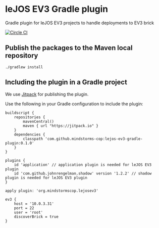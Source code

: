 # leJOS EV3 Gradle plugin

Gradle plugin for leJOS EV3 projects to handle deployments to EV3 brick

[![Circle CI](https://circleci.com/gh/mindstorms-cop/lejos-ev3-gradle-plugin/tree/master.svg?style=shield)](https://circleci.com/gh/mindstorms-cop/lejos-ev3-gradle-plugin/tree/master)

## Publish the packages to the Maven local repository 

```shell
./gradlew install
```

## Including the plugin in a Gradle project

We use [Jitpack](https://jitpack.io/#mindstorms-cop/lejos-ev3-gradle-plugin) for publishing the plugin.

Use the following in your Gradle configuration to include the plugin:

```
buildscript {
    repositories {
        mavenCentral()
        maven { url "https://jitpack.io" }
    }
    dependencies {
        classpath 'com.github.mindstorms-cop:lejos-ev3-gradle-plugin:0.1.0'
    }
}

plugins {
    id 'application' // application plugin is needed for leJOS EV3 plugin
    id 'com.github.johnrengelman.shadow' version '1.2.2' // shadow plugin is needed for leJOS EV3 plugin
}

apply plugin: 'org.mindstormscop.lejosev3'

ev3 {
    host = '10.0.3.31'
    port = 22
    user = 'root'
    discoverBrick = true
}
```
